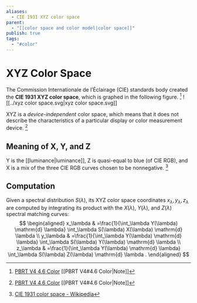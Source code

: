 ```yaml
---
aliases:
  - CIE 1931 XYZ color space
parent:
  - "[[color space and color model|color space]]"
publish: true
tags:
  - "#color"
---
```


# XYZ Color Space

The Commission Internationale de l’Éclairage (CIE) standards body created the **CIE 1931 XYZ color space**, which is graphed in the following figure. [^2]
![[../xyz color space.svg|xyz color space.svg]]

XYZ is a *device-independent* color space, which means that it does not describe the characteristics of a particular display or color measurement device. [^2]

## Meaning of X, Y, and Z
Y is the [[luminance|luminance]], Z is quasi-equal to blue (of CIE RGB), and X is a mix of the three CIE RGB curves chosen to be nonnegative. [^1]

## Computation
Given a spectral distribution $S(\lambda)$, its XYZ color space coordinates $x_{\lambda}, y_{\lambda}, z_{\lambda}$ are computed by integrating its product with the $X(\lambda)$, $Y(\lambda)$, and $Z(\lambda)$ spectral matching curves:
$$
\begin{aligned}
x_\lambda & =\frac{1}{\int_\lambda Y(\lambda) \mathrm{d} \lambda} \int_\lambda S(\lambda) X(\lambda) \mathrm{d} \lambda \\
y_\lambda & =\frac{1}{\int_\lambda Y(\lambda) \mathrm{d} \lambda} \int_\lambda S(\lambda) Y(\lambda) \mathrm{d} \lambda \\
z_\lambda & =\frac{1}{\int_\lambda Y(\lambda) \mathrm{d} \lambda} \int_\lambda S(\lambda) Z(\lambda) \mathrm{d} \lambda .
\end{aligned}
$$


[^1]:  [CIE 1931 color space - Wikipedia](https://en.wikipedia.org/wiki/CIE_1931_color_space)
[^2]: [PBRT V4 4.6 Color](https://pbr-book.org/4ed/Radiometry,_Spectra,_and_Color/Color) [[PBRT V4#4.6 Color|Note]]